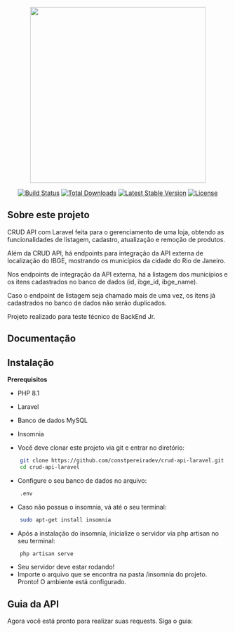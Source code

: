 <p align="center"><a href="https://laravel.com" target="_blank"><img src="https://raw.githubusercontent.com/laravel/art/master/logo-lockup/5%20SVG/2%20CMYK/1%20Full%20Color/laravel-logolockup-cmyk-red.svg" width="400"></a></p>

<p align="center">
<a href="https://travis-ci.org/laravel/framework"><img src="https://travis-ci.org/laravel/framework.svg" alt="Build Status"></a>
<a href="https://packagist.org/packages/laravel/framework"><img src="https://img.shields.io/packagist/dt/laravel/framework" alt="Total Downloads"></a>
<a href="https://packagist.org/packages/laravel/framework"><img src="https://img.shields.io/packagist/v/laravel/framework" alt="Latest Stable Version"></a>
<a href="https://packagist.org/packages/laravel/framework"><img src="https://img.shields.io/packagist/l/laravel/framework" alt="License"></a>
</p>

## Sobre este projeto

CRUD API com Laravel feita para o gerenciamento de uma loja, obtendo
as funcionalidades de listagem, cadastro, atualização e remoção
de produtos.

Além da CRUD API, há endpoints para integração da API externa de localização do IBGE, mostrando os municípios da cidade do Rio de Janeiro.

Nos endpoints de integração da API externa, há a listagem dos municípios e os itens cadastrados no banco de dados (id, ibge_id, ibge_name).

Caso o endpoint de listagem seja chamado mais de uma vez, os itens já cadastrados no banco de dados não serão duplicados.


Projeto realizado para teste técnico de BackEnd Jr.

## Documentação



## Instalação

**Prerequisitos**
- PHP 8.1
- Laravel
- Banco de dados MySQL
- Insomnia

- Você deve clonar este projeto via git e entrar no diretório:
```sh
    git clone https://github.com/constpereiradev/crud-api-laravel.git
    cd crud-api-laravel  
```

- Configure o seu banco de dados no arquivo:
```sh
    .env 
```

- Caso não possua o insomnia, vá até o seu terminal:
```sh
    sudo apt-get install insomnia
```

- Após a instalação do insomnia, inicialize o servidor via php artisan no seu terminal:
```sh
    php artisan serve
```

- Seu servidor deve estar rodando!
- Importe o arquivo que se encontra na pasta /insomnia do projeto.
Pronto! O ambiente está configurado.


## Guia da API

Agora você está pronto para realizar suas requests. Siga o guia:



